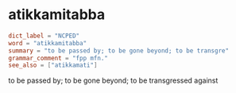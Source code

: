 # atikkamitabba

``` toml
dict_label = "NCPED"
word = "atikkamitabba"
summary = "to be passed by; to be gone beyond; to be transgre"
grammar_comment = "fpp mfn."
see_also = ["atikkamati"]
```

to be passed by; to be gone beyond; to be transgressed against

